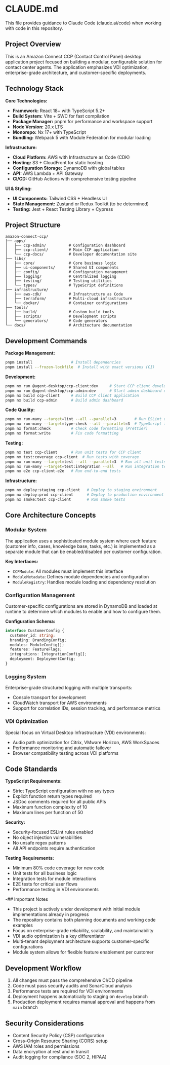 # CLAUDE.md

This file provides guidance to Claude Code (claude.ai/code) when working with code in this repository.

## Project Overview

This is an Amazon Connect CCP (Contact Control Panel) desktop application project focused on building a modular, configurable solution for contact center agents. The application emphasizes VDI optimization, enterprise-grade architecture, and customer-specific deployments.

## Technology Stack

**Core Technologies:**
- **Framework:** React 18+ with TypeScript 5.2+
- **Build System:** Vite + SWC for fast compilation
- **Package Manager:** pnpm for performance and workspace support
- **Node Version:** 20.x LTS
- **Monorepo:** Nx 17+ with TypeScript
- **Bundling:** Webpack 5 with Module Federation for modular loading

**Infrastructure:**
- **Cloud Platform:** AWS with Infrastructure as Code (CDK)
- **Hosting:** S3 + CloudFront for static hosting
- **Configuration Storage:** DynamoDB with global tables
- **API:** AWS Lambda + API Gateway
- **CI/CD:** GitHub Actions with comprehensive testing pipeline

**UI & Styling:**
- **UI Components:** Tailwind CSS + Headless UI
- **State Management:** Zustand or Redux Toolkit (to be determined)
- **Testing:** Jest + React Testing Library + Cypress

## Project Structure

```
amazon-connect-ccp/
├── apps/
│   ├── ccp-admin/          # Configuration dashboard
│   ├── ccp-client/         # Main CCP application
│   └── ccp-docs/           # Developer documentation site
├── libs/
│   ├── core/               # Core business logic
│   ├── ui-components/      # Shared UI components
│   ├── config/             # Configuration management
│   ├── logging/            # Centralized logging
│   ├── testing/            # Testing utilities
│   └── types/              # TypeScript definitions
├── infrastructure/
│   ├── aws-cdk/            # Infrastructure as Code
│   ├── terraform/          # Multi-cloud infrastructure
│   └── docker/             # Container configurations
├── tools/
│   ├── build/              # Custom build tools
│   ├── scripts/            # Development scripts
│   └── generators/         # Code generators
└── docs/                   # Architecture documentation
```

## Development Commands

**Package Management:**
```bash
pnpm install                 # Install dependencies
pnpm install --frozen-lockfile  # Install with exact versions (CI)
```

**Development:**
```bash
pnpm nx run @agent-desktop/ccp-client:dev     # Start CCP client development server
pnpm nx run @agent-desktop/ccp-admin:dev      # Start admin dashboard development server
pnpm nx build ccp-client     # Build CCP client application
pnpm nx build ccp-admin      # Build admin dashboard
```

**Code Quality:**
```bash
pnpm nx run-many --target=lint --all --parallel=3        # Run ESLint on all projects
pnpm nx run-many --target=type-check --all --parallel=3  # TypeScript type checking
pnpm nx format:check         # Check code formatting (Prettier)
pnpm nx format:write         # Fix code formatting
```

**Testing:**
```bash
pnpm nx test ccp-client      # Run unit tests for CCP client
pnpm nx test:coverage ccp-client  # Run tests with coverage
pnpm nx run-many --target=test --all --parallel=3  # Run all unit tests
pnpm nx run-many --target=test:integration --all   # Run integration tests
pnpm nx e2e ccp-client-e2e   # Run end-to-end tests
```

**Infrastructure:**
```bash
pnpm nx deploy:staging ccp-client   # Deploy to staging environment
pnpm nx deploy:prod ccp-client      # Deploy to production environment
pnpm nx smoke:test ccp-client       # Run smoke tests
```

## Core Architecture Concepts

### Modular System
The application uses a sophisticated module system where each feature (customer info, cases, knowledge base, tasks, etc.) is implemented as a separate module that can be enabled/disabled per customer configuration.

**Key Interfaces:**
- `CCPModule`: All modules must implement this interface
- `ModuleMetadata`: Defines module dependencies and configuration
- `ModuleRegistry`: Handles module loading and dependency resolution

### Configuration Management
Customer-specific configurations are stored in DynamoDB and loaded at runtime to determine which modules to enable and how to configure them.

**Configuration Schema:**
```typescript
interface CustomerConfig {
  customer_id: string;
  branding: BrandingConfig;
  modules: ModuleConfig[];
  features: FeatureFlags;
  integrations: IntegrationConfig[];
  deployment: DeploymentConfig;
}
```

### Logging System
Enterprise-grade structured logging with multiple transports:
- Console transport for development
- CloudWatch transport for AWS environments
- Support for correlation IDs, session tracking, and performance metrics

### VDI Optimization
Special focus on Virtual Desktop Infrastructure (VDI) environments:
- Audio path optimization for Citrix, VMware Horizon, AWS WorkSpaces
- Performance monitoring and automatic failover
- Browser compatibility testing across VDI platforms

## Code Standards

**TypeScript Requirements:**
- Strict TypeScript configuration with no `any` types
- Explicit function return types required
- JSDoc comments required for all public APIs
- Maximum function complexity of 10
- Maximum lines per function of 50

**Security:**
- Security-focused ESLint rules enabled
- No object injection vulnerabilities
- No unsafe regex patterns
- All API endpoints require authentication

**Testing Requirements:**
- Minimum 80% code coverage for new code
- Unit tests for all business logic
- Integration tests for module interactions
- E2E tests for critical user flows
- Performance testing in VDI environments

-## Important Notes

- This project is actively under development with initial module implementations already in progress
- The repository contains both planning documents and working code examples
- Focus on enterprise-grade reliability, scalability, and maintainability
- VDI audio optimization is a key differentiator
- Multi-tenant deployment architecture supports customer-specific configurations
- Module system allows for flexible feature enablement per customer

## Development Workflow

1. All changes must pass the comprehensive CI/CD pipeline
2. Code must pass security audits and SonarCloud analysis
3. Performance tests are required for VDI environments
4. Deployment happens automatically to staging on `develop` branch
5. Production deployment requires manual approval and happens from `main` branch

## Security Considerations

- Content Security Policy (CSP) configuration
- Cross-Origin Resource Sharing (CORS) setup
- AWS IAM roles and permissions
- Data encryption at rest and in transit
- Audit logging for compliance (SOC 2, HIPAA)